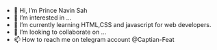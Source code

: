 - 👋 Hi, I’m Prince Navin Sah
- 👀 I’m interested in ...
- 🌱 I’m currently learning HTML,CSS and javascript for web developers.
- 💞️ I’m looking to collaborate on ...
- 📫 How to reach me on telegram account @Captian-Feat

<!---
CaptainFeat/CaptainFeat is a ✨ special ✨ repository because its `README.md` (this file) appears on your GitHub profile.
You can click the Preview link to take a look at your changes.
--->
